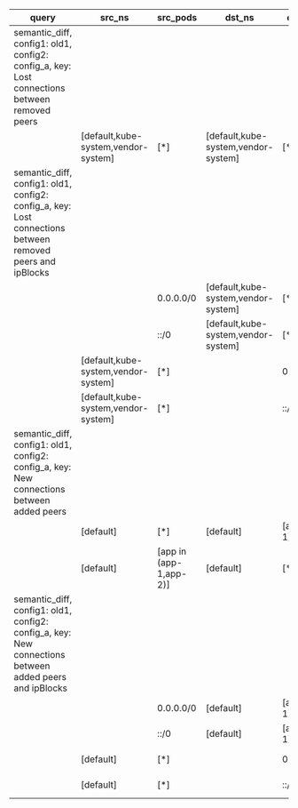 |query|src_ns|src_pods|dst_ns|dst_pods|connection|
|---|---|---|---|---|---|
|semantic_diff, config1: old1, config2: config_a, key: Lost connections between removed peers||||||
||[default,kube-system,vendor-system]|[*]|[default,kube-system,vendor-system]|[*]|All connections|
|semantic_diff, config1: old1, config2: config_a, key: Lost connections between removed peers and ipBlocks||||||
|||0.0.0.0/0|[default,kube-system,vendor-system]|[*]|All connections|
|||::/0|[default,kube-system,vendor-system]|[*]|All connections|
||[default,kube-system,vendor-system]|[*]||0.0.0.0/0|All connections|
||[default,kube-system,vendor-system]|[*]||::/0|All connections|
|semantic_diff, config1: old1, config2: config_a, key: New connections between added peers||||||
||[default]|[*]|[default]|[app!=app-1]|All connections|
||[default]|[app in (app-1,app-2)]|[default]|[*]|All connections|
|semantic_diff, config1: old1, config2: config_a, key: New connections between added peers and ipBlocks||||||
|||0.0.0.0/0|[default]|[app!=app-1]|All connections|
|||::/0|[default]|[app!=app-1]|All connections|
||[default]|[*]||0.0.0.0/0|All connections|
||[default]|[*]||::/0|All connections|
